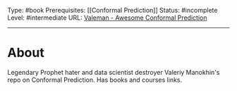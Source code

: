 Type: #book
Prerequisites: [[Conformal Prediction]]
Status: #incomplete 
Level: #intermediate 
URL: [Valeman - Awesome Conformal Prediction](https://github.com/valeman/awesome-conformal-prediction#Books)

----
# About

Legendary Prophet hater and data scientist destroyer Valeriy Manokhin's repo on Conformal Prediction. Has books and courses links.